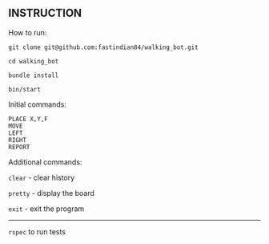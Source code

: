 ## INSTRUCTION

How to run:

```
git clone git@github.com:fastindian84/walking_bot.git

cd walking_bot

bundle install

bin/start

```

Initial commands:

```
PLACE X,Y,F
MOVE
LEFT
RIGHT
REPORT
```

Additional commands:

`clear` - clear history

`pretty` - display the board

`exit` - exit the program


-----

`rspec` to run tests
